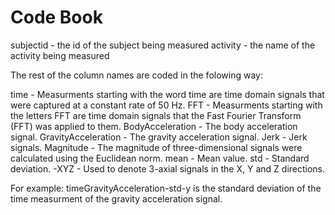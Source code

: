 Code Book
==========
subjectid - the id of the subject being measured
activity - the name of the activity being measured

The rest of the column names are coded in the folowing way:

time - Measurments starting with the word time are time domain signals that were captured at a constant rate of 50 Hz.
FFT - Measurments starting with the letters FFT are time domain signals that the Fast Fourier Transform (FFT) was applied to them.
BodyAcceleration - The body acceleration signal.
GravityAcceleration - The gravity acceleration signal.
Jerk - Jerk signals.
Magnitude - The magnitude of three-dimensional signals were calculated using the Euclidean norm.
mean - Mean value.
std - Standard deviation.
-XYZ - Used to denote 3-axial signals in the X, Y and Z directions.

For example: timeGravityAcceleration-std-y is the standard deviation of the time measurment of the gravity acceleration signal.


